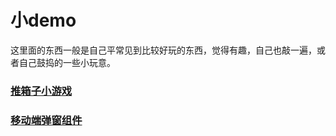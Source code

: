 # 小demo

这里面的东西一般是自己平常见到比较好玩的东西，觉得有趣，自己也敲一遍，或者自己鼓捣的一些小玩意。


### [推箱子小游戏](http://obkoro1.com/simpleDemo/pushKoro/index.html)

### [移动端弹窗组件](https://github.com/OBKoro1/simpleDemo/blob/master/dialogComponent.vue)

